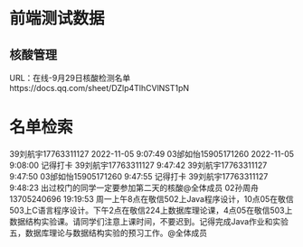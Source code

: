 # 前端测试数据
## 核酸管理
URL：在线-9月29日核酸检测名单https://docs.qq.com/sheet/DZlp4TlhCVlNST1pN

# 名单检索
39刘航宇17763311127 2022-11-05 9:07:49
03邰如怡15905171260 2022-11-05 9:08:00
记得打卡
39刘航宇17763311127 9:47:42
39刘航宇17763311127 9:47:50
03邰如怡15905171260 9:47:55
记得打卡
39刘航宇17763311127 9:48:23
出过校门的同学一定要参加第二天的核酸@全体成员
02孙周舟13705240696 19:19:53
周一上午8点在敬信502上Java程序设计，10点05在敬信503上C语言程序设计。下午2点在敬信224上数据库理论课，4点05在敬信503上数据结构实验课。请同学们注意上课时间，不要迟到。记得完成Java作业和实验五，数据库理论与数据结构实验的预习工作。@全体成员 

